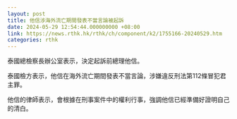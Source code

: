 ```yaml
---
layout: post
title: 他信涉海外流亡期間發表不當言論被起訴
date: 2024-05-29 12:54:44.000000000 +08:00
link: https://news.rthk.hk/rthk/ch/component/k2/1755166-20240529.htm
categories: rthk
---
```


泰國總檢察長辦公室表示，決定起訴前總理他信。

泰國檢方表示，他信在海外流亡期間發表不當言論，涉嫌違反刑法第112條冒犯君主罪。

他信的律師表示，會根據在刑事案件中的權利行事，強調他信已經準備好證明自己的清白。
